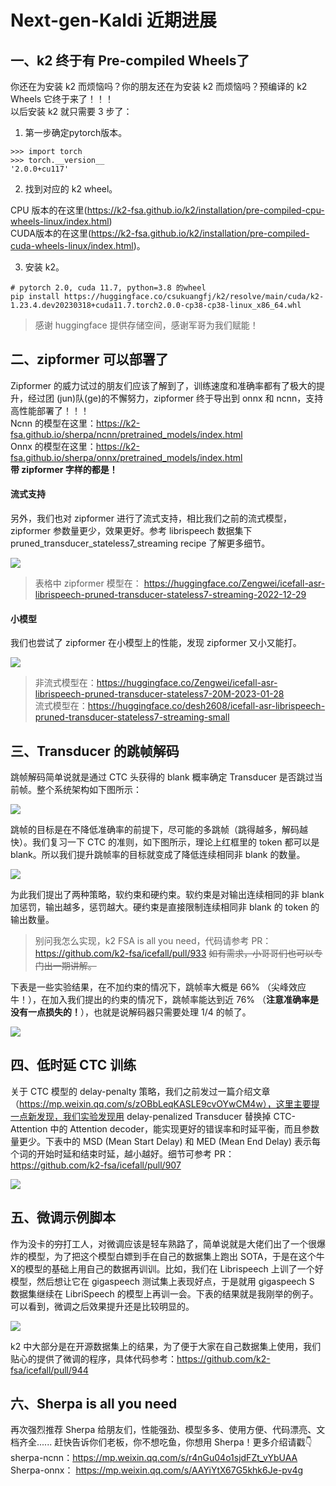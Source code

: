 # Next-gen-Kaldi 近期进展

## 一、k2 终于有 Pre-compiled Wheels了

你还在为安装 k2 而烦恼吗？你的朋友还在为安装 k2 而烦恼吗？预编译的 k2 Wheels 它终于来了！！！  
以后安装 k2 就只需要 3 步了：
1. 第一步确定pytorch版本。
```
>>> import torch
>>> torch.__version__
'2.0.0+cu117'
```
2. 找到对应的 k2 wheel。

CPU 版本的在这里(https://k2-fsa.github.io/k2/installation/pre-compiled-cpu-wheels-linux/index.html)  
CUDA版本的在这里(https://k2-fsa.github.io/k2/installation/pre-compiled-cuda-wheels-linux/index.html)。

3. 安装 k2。
```
# pytorch 2.0, cuda 11.7, python=3.8 的wheel
pip install https://huggingface.co/csukuangfj/k2/resolve/main/cuda/k2-1.23.4.dev20230318+cuda11.7.torch2.0.0-cp38-cp38-linux_x86_64.whl
```
> 感谢 huggingface 提供存储空间，感谢军哥为我们赋能！

## 二、zipformer 可以部署了

Zipformer 的威力试过的朋友们应该了解到了，训练速度和准确率都有了极大的提升，经过团 (jun)队(ge)的不懈努力，zipformer 终于导出到 onnx 和 ncnn，支持高性能部署了！！！  
Ncnn 的模型在这里：https://k2-fsa.github.io/sherpa/ncnn/pretrained_models/index.html  
Onnx 的模型在这里：https://k2-fsa.github.io/sherpa/onnx/pretrained_models/index.html   
**带 zipformer 字样的都是！**

#### 流式支持
另外，我们也对 zipformer 进行了流式支持，相比我们之前的流式模型，zipformer 参数量更少，效果更好。参考 librispeech 数据集下 pruned_transducer_stateless7_streaming recipe 了解更多细节。

![](https://files.mdnice.com/user/32622/2460900b-eab9-4385-8d10-48ca95769d7d.png)

> 表格中 zipformer 模型在： https://huggingface.co/Zengwei/icefall-asr-librispeech-pruned-transducer-stateless7-streaming-2022-12-29

#### 小模型
我们也尝试了 zipformer 在小模型上的性能，发现 zipformer 又小又能打。

![](https://files.mdnice.com/user/32622/219612bd-ad90-406e-8e1e-ecb8bb7c3e15.png)

> 非流式模型在：https://huggingface.co/Zengwei/icefall-asr-librispeech-pruned-transducer-stateless7-20M-2023-01-28  
流式模型在：https://huggingface.co/desh2608/icefall-asr-librispeech-pruned-transducer-stateless7-streaming-small

## 三、Transducer 的跳帧解码
跳帧解码简单说就是通过 CTC 头获得的 blank 概率确定 Transducer 是否跳过当前帧。整个系统架构如下图所示：

![](https://files.mdnice.com/user/32622/4b10e83d-4f73-4b3d-a79f-7001cc4af13d.png)

跳帧的目标是在不降低准确率的前提下，尽可能的多跳帧（跳得越多，解码越快）。我们复习一下 CTC 的准则，如下图所示，理论上红框里的 token 都可以是 blank。所以我们提升跳帧率的目标就变成了降低连续相同非 blank 的数量。

![](https://files.mdnice.com/user/32622/8abb308c-8db6-4cff-b147-d0ef5e4328d6.png)

为此我们提出了两种策略，软约束和硬约束。软约束是对输出连续相同的非 blank 加惩罚，输出越多，惩罚越大。硬约束是直接限制连续相同非 blank 的 token 的输出数量。

> 别问我怎么实现，k2 FSA is all you need，代码请参考 PR：https://github.com/k2-fsa/icefall/pull/933  ~~如有需求，小哥哥们也可以专门出一期讲解。~~


下表是一些实验结果，在不加约束的情况下，跳帧率大概是 66% （尖峰效应牛！），在加入我们提出的约束的情况下，跳帧率能达到近 76% （**注意准确率是没有一点损失的！**），也就是说解码器只需要处理 1/4 的帧了。

![](https://files.mdnice.com/user/32622/453915ae-029f-49ee-b56d-141d61b730eb.png)


## 四、低时延 CTC 训练
关于 CTC 模型的 delay-penalty 策略，我们之前发过一篇介绍文章 （https://mp.weixin.qq.com/s/zOBbLeqKASLE9cvOYwCM4w），这里主要提一点新发现，我们实验发现用 delay-penalized Transducer 替换掉 CTC-Attention 中的 Attention decoder，能实现更好的错误率和时延平衡，而且参数量更少。下表中的  MSD (Mean Start Delay) 和 MED (Mean End Delay) 表示每个词的开始时延和结束时延，越小越好。细节可参考 PR： https://github.com/k2-fsa/icefall/pull/907

![](https://files.mdnice.com/user/32622/cc0cda52-7817-4118-b594-eacdffe249f8.png)

## 五、微调示例脚本
作为没卡的~~穷~~打工人，对微调应该是轻车熟路了，简单说就是大佬们出了一个很爆炸的模型，为了把这个模型白嫖到手在自己的数据集上跑出 SOTA，于是在这个牛X的模型的基础上用自己的数据再训训。比如，我们在 Librispeech 上训了一个好模型，然后想让它在 gigaspeech 测试集上表现好点，于是就用 gigaspeech S 数据集继续在 LibriSpeech 的模型上再训一会。下表的结果就是我刚举的例子。可以看到，微调之后效果提升还是比较明显的。

![](https://files.mdnice.com/user/32622/4bc84eab-2e13-421c-a2f3-eec9451c80e3.png)

k2 中大部分是在开源数据集上的结果，为了便于大家在自己数据集上使用，我们贴心的提供了微调的程序，具体代码参考：https://github.com/k2-fsa/icefall/pull/944

## 六、Sherpa is all you need
再次强烈推荐 Sherpa 给朋友们，性能强劲、模型多多、使用方便、代码漂亮、文档齐全...... 赶快告诉你们老板，你不想吃鱼，你想用 Sherpa！更多介绍请戳👇  
sherpa-ncnn：https://mp.weixin.qq.com/s/r4nGu04o1sjdFZt_vYbUAA  
Sherpa-onnx： https://mp.weixin.qq.com/s/AAYiYtX67G5khk6Je-pv4g

